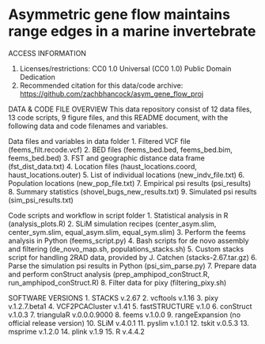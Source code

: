 # Asymmetric gene flow maintains range edges in a marine invertebrate

ACCESS INFORMATION
1. Licenses/restrictions: CC0 1.0 Universal (CC0 1.0) Public Domain Dedication
2. Recommended citation for this data/code archive: https://github.com/zachbhancock/asym_gene_flow_proj

DATA & CODE FILE OVERVIEW
This data repository consist of 12 data files, 13 code scripts, 9 figure files, and this README document, with the following data and code filenames and variables.

Data files and variables in data folder
    1. Filtered VCF file (feems_filt.recode.vcf)
    2. BED files (feems_bed.bed, feems_bed.bim, feems_bed.bed)
    3. FST and geographic distance data frame (fst_dist_data.txt)
    4. Location files (haust_locations.coord, haust_locations.outer)
    5. List of individual locations (new_indv_file.txt)
    6. Population locations (new_pop_file.txt)
    7. Empirical psi results (psi_results)
    8. Summary statistics (shovel_bugs_new_results.txt)
    9. Simulated psi results (sim_psi_results.txt)

Code scripts and workflow in script folder
    1. Statistical analysis in R (analysis_plots.R)
    2. SLiM simulation recipes (center_asym.slim, center_sym.slim, equal_asym.slim, equal_sym.slim)
    3. Perform the feems analysis in Python (feems_script.py)
    4. Bash scripts for de novo assembly and filtering (de_novo_map.sh, populations_stacks.sh)
    5. Custom stacks script for handling 2RAD data, provided by J. Catchen (stacks-2.67.tar.gz)
    6. Parse the simulation psi results in Python (psi_sim_parse.py)
    7. Prepare data and perform conStruct analysis (prep_amphipod_conStruct.R, run_amphipod_conStruct.R)
    8. Filter data for pixy (filtering_pixy.sh)

SOFTWARE VERSIONS
    1. STACKS v.2.67
    2. vcftools v.1.16
    3. pixy v.1.2.7.beta1
    4. VCF2PCACluster v.1.41
    5. fastSTRUCTURE v.1.0
    6. conStruct v.1.0.3
    7. triangulaR v.0.0.0.9000
    8. feems v.1.0.0
    9. rangeExpansion (no official release version)
    10. SLiM v.4.0.1
    11. pyslim v.1.0.1
    12. tskit v.0.5.3
    13. msprime v.1.2.0
    14. plink v.1.9
    15. R v.4.4.2
